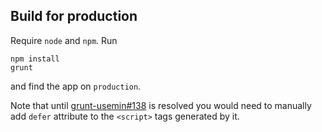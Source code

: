 ## Build for production

Require `node` and `npm`. Run

    npm install
    grunt

and find the app on `production`.

Note that until [grunt-usemin#138](https://github.com/yeoman/grunt-usemin/issues/138) is resolved you would need to manually add `defer` attribute to the `<script>` tags generated by it.
